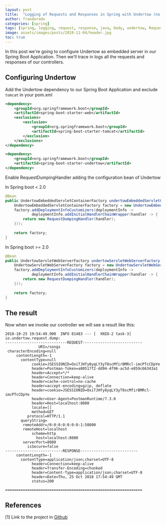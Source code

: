 ```yaml
---
layout: post
title:  "Logging of Requests and Responses in Spring with Undertow (no body)"
author: frandorado
categories: [spring]
tags: [spring, logging, request, response, java, body, undertow, RequestDumpingHandler, undertow]
image: assets/images/posts/2018-11-04/header.jpg
toc: true
---
```


In this post we're going to configure Undertow as embedded server in our Spring Boot Application. Then we'll trace in logs all the requests and responses of our controllers.

## Configuring Undertow 

Add the Undertow dependency to our Spring Boot Application and exclude `tomcat` in your pom.xml

```xml
<dependency>
	<groupId>org.springframework.boot</groupId>
  	<artifactId>spring-boot-starter-web</artifactId>
	<exclusions>
    	<exclusion>
      		<groupId>org.springframework.boot</groupId>
      		<artifactId>spring-boot-starter-tomcat</artifactId>
    	</exclusion>
  	</exclusions>
</dependency>

<dependency>
	<groupId>org.springframework.boot</groupId>
	<artifactId>spring-boot-starter-undertow</artifactId>
</dependency>
```

Enable RequestDumpingHandler adding the configuration bean of Undertow

In Spring boot < 2.0

```java
@Bean
public UndertowEmbeddedServletContainerFactory undertowEmbeddedServletContainerFactory() {
    UndertowEmbeddedServletContainerFactory factory = new UndertowEmbeddedServletContainerFactory();
    factory.addDeploymentInfoCustomizers(deploymentInfo -> 
           	deploymentInfo.addInitialHandlerChainWrapper(handler -> {
    	return new RequestDumpingHandler(handler);
    }));
        
    return factory;
}
```

In Spring boot >= 2.0

```java
@Bean
public UndertowServletWebServerFactory undertowServletWebServerFactory() {
    UndertowServletWebServerFactory factory = new UndertowServletWebServerFactory();
    factory.addDeploymentInfoCustomizers(deploymentInfo -> 
           	deploymentInfo.addInitialHandlerChainWrapper(handler -> {
    	return new RequestDumpingHandler(handler);
    }));
        
    return factory;
}
```


## The result

Now when we invoke our controller we will see a result like this:

```
2018-10-25 19:54:49.900  INFO 81483 --- [  XNIO-2 task-3] io.undertow.request.dump: 
----------------------------REQUEST---------------------------
               URI=/songs
 characterEncoding=null
     contentLength=-1
       contentType=null
            cookie=JSESSIONID=OxiTJHfy8yqLY3yT8scMfirBMRcl-imcPTcCDpYe
            header=Postman-Token=a80517f2-dd94-4f96-ac5d-e859c66343a1
            header=Accept=*/*
            header=Connection=keep-alive
            header=cache-control=no-cache
            header=accept-encoding=gzip, deflate
            header=cookie=JSESSIONID=OxiTJHfy8yqLY3yT8scMfirBMRcl-imcPTcCDpYe
            header=User-Agent=PostmanRuntime/7.3.0
            header=Host=localhost:8080
            locale=[]
            method=GET
          protocol=HTTP/1.1
       queryString=
        remoteAddr=/0:0:0:0:0:0:0:1:58800
        remoteHost=localhost
            scheme=http
              host=localhost:8080
        serverPort=8080
          isSecure=false
--------------------------RESPONSE--------------------------
     contentLength=-1
       contentType=application/json;charset=UTF-8
            header=Connection=keep-alive
            header=Transfer-Encoding=chunked
            header=Content-Type=application/json;charset=UTF-8
            header=Date=Thu, 25 Oct 2018 17:54:49 GMT
            status=200

==============================================================
```

## References

[1] Link to the project in [Github][github-link]


[github-link]: https://github.com/frandorado/spring-projects/tree/master/log-request-response-undertow
